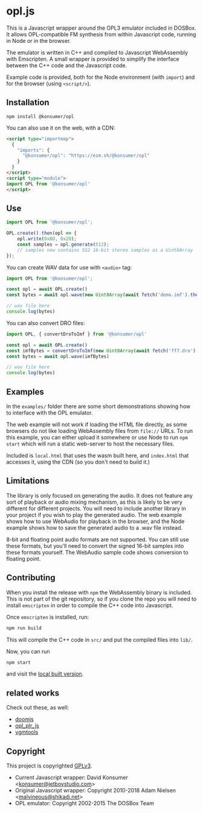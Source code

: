 # opl.js

This is a Javascript wrapper around the OPL3 emulator included in DOSBox.  It
allows OPL-compatible FM synthesis from within Javascript code, running in Node
or in the browser.

The emulator is written in C++ and compiled to Javascript WebAssembly with
Emscripten.  A small wrapper is provided to simplify the interface between the
C++ code and the Javascript code.

Example code is provided, both for the Node environment (with `import`) and
for the browser (using `<script/>`).

## Installation
```
npm install @konsumer/opl
```

You can also use it on the web, with a CDN:

```html
<script type="importmap">
  {
    "imports": {
      "@konsumer/opl": "https://esm.sh/@konsumer/opl"
    }
  }
</script>
<script type="module">
import OPL from '@konsumer/opl'
</script>
```

## Use

```js
import OPL from '@konsumer/opl';

OPL.create().then(opl => {
    opl.write(0xBD, 0x20);
    const samples = opl.generate(512);
    // samples now contains 512 16-bit stereo samples as a Uint8Array
});
```

You can create WAV data for use with `<audio>` tag:

```js
import OPL from '@konsumer/opl';

const opl = await OPL.create()
const bytes = await opl.wave(new Uint8Array(await fetch('demo.imf').then(r => r.arrayBuffer())))

// wav file here
console.log(bytes)
```

You can also convert DRO files:

```js
import OPL, { convertDroToImf } from '@konsumer/opl'

const opl = await OPL.create()
const imfBytes = convertDroToImf(new Uint8Array(await fetch('ff7.dro').then(r => r.arrayBuffer())))
const bytes = await opl.wave(imfBytes)

// wav file here
console.log(bytes)
```


## Examples

In the `examples/` folder there are some short demonstrations showing how to
interface with the OPL emulator.

The web example will not work if loading the HTML file directly, as some browsers
do not like loading WebAssembly files from `file://` URLs.  To run this example,
you can either upload it somewhere or use Node to run `npm start` which
will run a static web-server to host the necessary files.


Included is `local.html` that uses the wasm built here, and `index.html` that accesses it, using the CDN (so you don't need to build it.)

## Limitations

The library is only focused on generating the audio.  It does not feature any
sort of playback or audio mixing mechanism, as this is likely to be very
different for different projects.  You will need to include another library in
your project if you wish to play the generated audio.  The web example shows how
to use WebAudio for playback in the browser, and the Node example shows how to
save the generated audio to a .wav file instead.

8-bit and floating point audio formats are not supported.  You can still use
these formats, but you'll need to convert the signed 16-bit samples into these
formats yourself.  The WebAudio sample code shows conversion to floating point.

## Contributing

When you install the release with `npm` the WebAssembly binary is included.
This is not part of the git repository, so if you clone the repo you will need
to install `emscripten` in order to compile the C++ code into Javascript.

Once `emscripten` is installed, run:

```sh
npm run build
```

This will compile the C++ code in `src/` and put the compiled files into `lib/`.


Now, you can run


```sh
npm start
```


and visit the [local built version](http://127.0.0.1:8080/local.html).

## related works

Check out these, as well:

- [doomjs](https://github.com/doomjs/opl3)
- [opl_plr_js](http://software.kvee.cz/opl_plr_js/)
- [vgmtools](https://github.com/vgmrips/vgmtools)


## Copyright

This project is copyrighted [GPLv3](LICENSE).

- Current Javascript wrapper: David Konsumer <<konsumer@jetboystudio.com>>
- Original Javascript wrapper: Copyright 2010-2018 Adam Nielsen <<malvineous@shikadi.net>>
- OPL emulator: Copyright 2002-2015 The DOSBox Team

